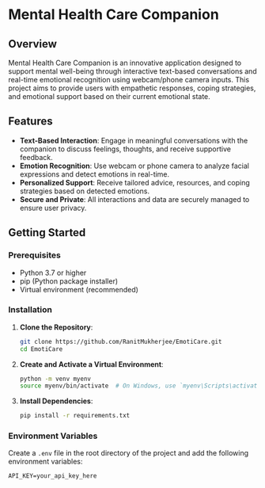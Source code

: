 # Mental Health Care Companion

## Overview

Mental Health Care Companion is an innovative application designed to support mental well-being through interactive text-based conversations and real-time emotional recognition using webcam/phone camera inputs. This project aims to provide users with empathetic responses, coping strategies, and emotional support based on their current emotional state.

## Features

- **Text-Based Interaction**: Engage in meaningful conversations with the companion to discuss feelings, thoughts, and receive supportive feedback.
- **Emotion Recognition**: Use webcam or phone camera to analyze facial expressions and detect emotions in real-time.
- **Personalized Support**: Receive tailored advice, resources, and coping strategies based on detected emotions.
- **Secure and Private**: All interactions and data are securely managed to ensure user privacy.

## Getting Started

### Prerequisites

- Python 3.7 or higher
- pip (Python package installer)
- Virtual environment (recommended)

### Installation

1. **Clone the Repository**:
    ```sh
    git clone https://github.com/RanitMukherjee/EmotiCare.git
    cd EmotiCare
    ```

2. **Create and Activate a Virtual Environment**:
    ```sh
    python -m venv myenv
    source myenv/bin/activate  # On Windows, use `myenv\Scripts\activate`
    ```

3. **Install Dependencies**:
    ```sh
    pip install -r requirements.txt
    ```

### Environment Variables

Create a `.env` file in the root directory of the project and add the following environment variables:

```plaintext
API_KEY=your_api_key_here

